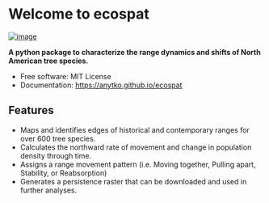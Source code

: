 # Welcome to ecospat


[![image](https://img.shields.io/pypi/v/ecospat.svg)](https://pypi.python.org/pypi/ecospat)


**A python package to characterize the range dynamics and shifts of North American tree species.**


-   Free software: MIT License
-   Documentation: <https://anytko.github.io/ecospat>


## Features

-   Maps and identifies edges of historical and contemporary ranges for over 600 tree species.
-   Calculates the northward rate of movement and change in population density through time.
-   Assigns a range movement pattern (i.e. Moving together, Pulling apart, Stability, or Reabsorption)
-   Generates a persistence raster that can be downloaded and used in further analyses.
